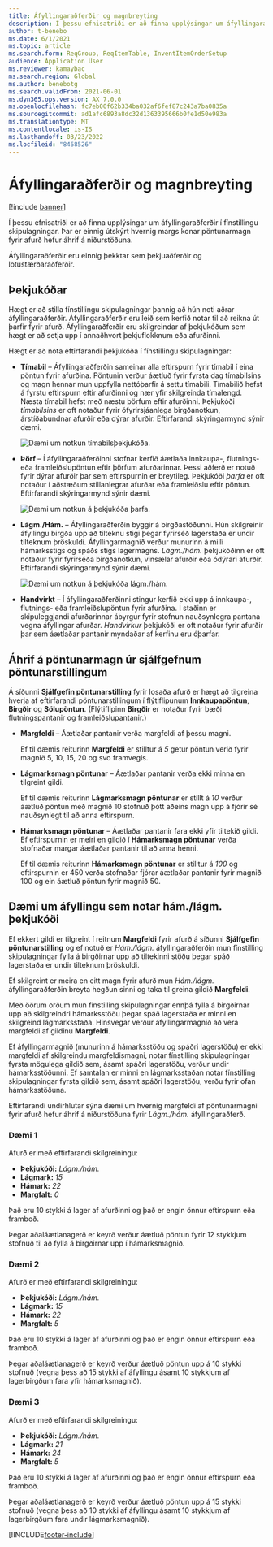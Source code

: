 ```yaml
---
title: Áfyllingaraðferðir og magnbreyting
description: Í þessu efnisatriði er að finna upplýsingar um áfyllingaraðferðir í fínstillingu skipulagningar. Þar er einnig útskýrt hvernig margs konar pöntunarmagn fyrir afurð hefur áhrif á niðurstöðuna.
author: t-benebo
ms.date: 6/1/2021
ms.topic: article
ms.search.form: ReqGroup, ReqItemTable, InventItemOrderSetup
audience: Application User
ms.reviewer: kamaybac
ms.search.region: Global
ms.author: benebotg
ms.search.validFrom: 2021-06-01
ms.dyn365.ops.version: AX 7.0.0
ms.openlocfilehash: fc7eb00f62b334ba032af6fef87c243a7ba0835a
ms.sourcegitcommit: ad1afc6893a8dc32d1363395666b0fe1d50e983a
ms.translationtype: MT
ms.contentlocale: is-IS
ms.lasthandoff: 03/23/2022
ms.locfileid: "8468526"
---
```

# <a name="replenishment-methods-and-quantity-modification"></a>Áfyllingaraðferðir og magnbreyting

[!include [banner](../../includes/banner.md)]

Í þessu efnisatriði er að finna upplýsingar um áfyllingaraðferðir í fínstillingu skipulagningar. Þar er einnig útskýrt hvernig margs konar pöntunarmagn fyrir afurð hefur áhrif á niðurstöðuna.

Áfyllingaraðferðir eru einnig þekktar sem þekjuaðferðir og lotustærðaraðferðir.

## <a name="coverage-codes"></a>Þekjukóðar

Hægt er að stilla fínstillingu skipulagningar þannig að hún noti aðrar áfyllingaraðferðir. Áfyllingaraðferðir eru leið sem kerfið notar til að reikna út þarfir fyrir afurð. Áfyllingaraðferðir eru skilgreindar af þekjukóðum sem hægt er að setja upp í annaðhvort þekjuflokknum eða afurðinni.

Hægt er að nota eftirfarandi þekjukóða í fínstillingu skipulagningar:

- **Tímabil** – Áfyllingaraðferðin sameinar alla eftirspurn fyrir tímabil í eina pöntun fyrir afurðina. Pöntunin verður áætluð fyrir fyrsta dag tímabilsins og magn hennar mun uppfylla nettóþarfir á settu tímabili. Tímabilið hefst á fyrstu eftirspurn eftir afurðinni og nær yfir skilgreinda tímalengd. Næsta tímabil hefst með næstu þörfum eftir afurðinni. Þekjukóði *tímabilsins* er oft notaður fyrir ófyrirsjáanlega birgðanotkun, árstíðabundnar afurðir eða dýrar afurðir. Eftirfarandi skýringarmynd sýnir dæmi.

    ![Dæmi um notkun tímabilsþekjukóða.](./media/coverage-code-period.png "Dæmi um notkun tímabilsþekjukóða")

- **Þörf** – Í áfyllingaraðferðinni stofnar kerfið áætlaða innkaupa-, flutnings- eða framleiðslupöntun eftir þörfum afurðarinnar. Þessi aðferð er notuð fyrir dýrar afurðir þar sem eftirspurnin er breytileg. Þekjukóði *þarfa* er oft notaður í aðstæðum stillanlegrar afurðar eða framleiðslu eftir pöntun. Eftirfarandi skýringarmynd sýnir dæmi.

    ![Dæmi um notkun á þekjukóða þarfa.](./media/coverage-code-requirement.png "Dæmi um notkun á þekjukóða þarfa")

- **Lágm./Hám.** – Áfyllingaraðferðin byggir á birgðastöðunni. Hún skilgreinir áfyllingu birgða upp að tilteknu stigi þegar fyrirséð lagerstaða er undir tilteknum þröskuldi. Áfyllingarmagnið verður munurinn á milli hámarksstigs og spáðs stigs lagermagns. *Lágm./hám.* þekjukóðinn er oft notaður fyrir fyrirséða birgðanotkun, vinsælar afurðir eða ódýrari afurðir. Eftirfarandi skýringarmynd sýnir dæmi.

    ![Dæmi um notkun á þekjukóða lágm./hám.](./media/coverage-code-min-max.png "Dæmi um notkun á þekjukóða lágm./hám.")

- **Handvirkt** – Í áfyllingaraðferðinni stingur kerfið ekki upp á innkaupa-, flutnings- eða framleiðslupöntun fyrir afurðina. Í staðinn er skipuleggjandi afurðarinnar ábyrgur fyrir stofnun nauðsynlegra pantana vegna áfyllingar afurðar. *Handvirkur* þekjukóði er oft notaður fyrir afurðir þar sem áætlaðar pantanir myndaðar af kerfinu eru óþarfar.

## <a name="impact-of-the-order-quantity-from-default-order-settings"></a>Áhrif á pöntunarmagn úr sjálfgefnum pöntunarstillingum

Á síðunni **Sjálfgefin pöntunarstilling** fyrir losaða afurð er hægt að tilgreina hverja af eftirfarandi pöntunarstillingum í flýtiflipunum **Innkaupapöntun**, **Birgðir** og **Sölupöntun**. (Flýtiflipinn **Birgðir** er notaður fyrir bæði flutningspantanir og framleiðslupantanir.)

- **Margfeldi** – Áætlaðar pantanir verða margfeldi af þessu magni.

    Ef til dæmis reiturinn **Margfeldi** er stilltur á *5* getur pöntun verið fyrir magnið 5, 10, 15, 20 og svo framvegis.

- **Lágmarksmagn pöntunar** – Áætlaðar pantanir verða ekki minna en tilgreint gildi.

    Ef til dæmis reiturinn **Lágmarksmagn pöntunar** er stillt á *10* verður áætluð pöntun með magnið 10 stofnuð þótt aðeins magn upp á fjórir sé nauðsynlegt til að anna eftirspurn.

- **Hámarksmagn pöntunar** – Áætlaðar pantanir fara ekki yfir tiltekið gildi. Ef eftirspurnin er meiri en gildið í **Hámarksmagn pöntunar** verða stofnaðar margar áætlaðar pantanir til að anna henni.

    Ef til dæmis reiturinn **Hámarksmagn pöntunar** er stilltur á *100* og eftirspurnin er 450 verða stofnaðar fjórar áætlaðar pantanir fyrir magnið 100 og ein áætluð pöntun fyrir magnið 50.

## <a name="examples-of-replenishment-that-use-the-minmax-coverage-code"></a>Dæmi um áfyllingu sem notar hám./lágm. þekjukóði

Ef ekkert gildi er tilgreint í reitnum **Margfeldi** fyrir afurð á síðunni **Sjálfgefin pöntunarstilling** og ef notuð er *Hám./lágm.* áfyllingaraðferðin mun fínstilling skipulagningar fylla á birgðirnar upp að tiltekinni stöðu þegar spáð lagerstaða er undir tilteknum þröskuldi.

Ef skilgreint er meira en eitt magn fyrir afurð mun *Hám./lágm.* áfyllingaraðferðin breyta hegðun sinni og taka til greina gildið **Margfeldi**.

Með öðrum orðum mun fínstilling skipulagningar ennþá fylla á birgðirnar upp að skilgreindri hámarksstöðu þegar spáð lagerstaða er minni en skilgreind lágmarksstaða. Hinsvegar verður áfyllingarmagnið að vera margfeldi af gildinu **Margfeldi**.

Ef áfyllingarmagnið (munurinn á hámarksstöðu og spáðri lagerstöðu) er ekki margfeldi af skilgreindu margfeldismagni, notar fínstilling skipulagningar fyrsta mögulega gildið sem, ásamt spáðri lagerstöðu, verður undir hámarksstöðunni. Ef samtalan er minni en lágmarksstaðan notar fínstilling skipulagningar fyrsta gildið sem, ásamt spáðri lagerstöðu, verðu fyrir ofan hámarksstöðuna.

Eftirfarandi undirhlutar sýna dæmi um hvernig margfeldi af pöntunarmagni fyrir afurð hefur áhrif á niðurstöðuna fyrir *Lágm./hám.* áfyllingaraðferð.

### <a name="example-1"></a>Dæmi 1

Afurð er með eftirfarandi skilgreiningu:

- **Þekjukóði:** *Lágm./hám.*
- **Lágmark:** *15*
- **Hámark:** *22*
- **Margfalt:** *0*

Það eru 10 stykki á lager af afurðinni og það er engin önnur eftirspurn eða framboð.

Þegar aðaláætlanagerð er keyrð verður áætluð pöntun fyrir 12 stykkjum stofnuð til að fylla á birgðirnar upp í hámarksmagnið.

### <a name="example-2"></a>Dæmi 2

Afurð er með eftirfarandi skilgreiningu:

- **Þekjukóði:** *Lágm./hám.*
- **Lágmark:** *15*
- **Hámark:** *22*
- **Margfalt:** *5*

Það eru 10 stykki á lager af afurðinni og það er engin önnur eftirspurn eða framboð.

Þegar aðaláætlanagerð er keyrð verður áætluð pöntun upp á 10 stykki stofnuð (vegna þess að 15 stykki af áfyllingu ásamt 10 stykkjum af lagerbirgðum fara yfir hámarksmagnið).

### <a name="example-3"></a>Dæmi 3

Afurð er með eftirfarandi skilgreiningu:

- **Þekjukóði:** *Lágm./hám.*
- **Lágmark:** *21*
- **Hámark:** *24*
- **Margfalt:** *5*

Það eru 10 stykki á lager af afurðinni og það er engin önnur eftirspurn eða framboð.

Þegar aðaláætlanagerð er keyrð verður áætluð pöntun upp á 15 stykki stofnuð (vegna þess að 10 stykki af áfyllingu ásamt 10 stykkjum af lagerbirgðum fara undir lágmarksmagnið).

[!INCLUDE[footer-include](../../../includes/footer-banner.md)]
